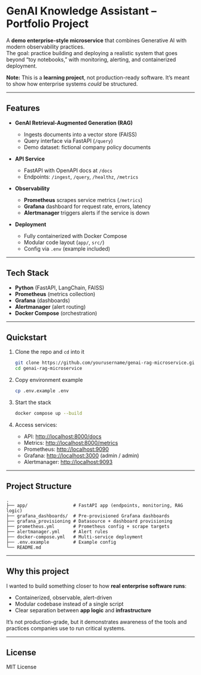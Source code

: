 # GenAI Knowledge Assistant – Portfolio Project

A **demo enterprise-style microservice** that combines Generative AI with modern observability practices.  
The goal: practice building and deploying a realistic system that goes beyond “toy notebooks,” with monitoring, alerting, and containerized deployment.  

**Note:** This is a **learning project**, not production-ready software. It’s meant to show how enterprise systems *could* be structured.  

---

## Features
- **GenAI Retrieval-Augmented Generation (RAG)**
  - Ingests documents into a vector store (FAISS)  
  - Query interface via FastAPI (`/query`)  
  - Demo dataset: fictional company policy documents  

- **API Service**
  - FastAPI with OpenAPI docs at `/docs`  
  - Endpoints: `/ingest`, `/query`, `/healthz`, `/metrics`  

- **Observability**
  - **Prometheus** scrapes service metrics (`/metrics`)  
  - **Grafana** dashboard for request rate, errors, latency  
  - **Alertmanager** triggers alerts if the service is down  

- **Deployment**
  - Fully containerized with Docker Compose  
  - Modular code layout (`app/`, `src/`)  
  - Config via `.env` (example included)  

---

## Tech Stack
- **Python** (FastAPI, LangChain, FAISS)  
- **Prometheus** (metrics collection)  
- **Grafana** (dashboards)  
- **Alertmanager** (alert routing)  
- **Docker Compose** (orchestration)  

---

## Quickstart

1. Clone the repo and `cd` into it
   ```bash
   git clone https://github.com/yourusername/genai-rag-microservice.git
   cd genai-rag-microservice
   ```

2. Copy environment example
   ```bash
   cp .env.example .env
   ```

3. Start the stack
   ```bash
   docker compose up --build
   ```

4. Access services:
   - API: [http://localhost:8000/docs](http://localhost:8000/docs)  
   - Metrics: [http://localhost:8000/metrics](http://localhost:8000/metrics)  
   - Prometheus: [http://localhost:9090](http://localhost:9090)  
   - Grafana: [http://localhost:3000](http://localhost:3000) (admin / admin)  
   - Alertmanager: [http://localhost:9093](http://localhost:9093)  

---

## Project Structure
```
.
├── app/                 # FastAPI app (endpoints, monitoring, RAG logic)
├── grafana_dashboards/  # Pre-provisioned Grafana dashboards
├── grafana_provisioning # Datasource + dashboard provisioning
├── prometheus.yml       # Prometheus config + scrape targets
├── alertmanager.yml     # Alert rules
├── docker-compose.yml   # Multi-service deployment
├── .env.example         # Example config
└── README.md
```

---

## Why this project
I wanted to build something closer to how **real enterprise software runs**:  
- Containerized, observable, alert-driven  
- Modular codebase instead of a single script  
- Clear separation between **app logic** and **infrastructure**  

It’s not production-grade, but it demonstrates awareness of the tools and practices companies use to run critical systems.

---

## License
MIT License  
